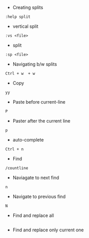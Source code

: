 * Creating splits
```
:help split
```

* vertical split
```
:vs <file>
```

* split
```
:sp <file>
```

* Navigating b/w splits
```
Ctrl + w  + w
```

* Copy
```
yy
```

* Paste before current-line
```
P
```

* Paster after the current line
```
p
```

* auto-complete
```
Ctrl + n
```

* Find 
```
/countline
```

* Naviagate to next find
```
n
```

* Navigate to previous find
```
N
```

* Find and replace all
```
```

* Find and replace only current one
```
```

